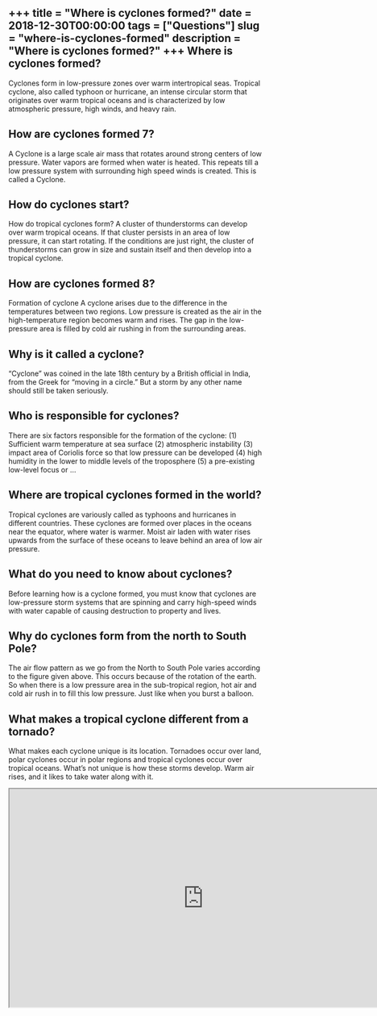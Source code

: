 +++
title = "Where is cyclones formed?"
date = 2018-12-30T00:00:00
tags = ["Questions"]
slug = "where-is-cyclones-formed"
description = "Where is cyclones formed?"
+++
Where is cyclones formed?
-------------------------

Cyclones form in low-pressure zones over warm intertropical seas. Tropical cyclone, also called typhoon or hurricane, an intense circular storm that originates over warm tropical oceans and is characterized by low atmospheric pressure, high winds, and heavy rain.

How are cyclones formed 7?
--------------------------

A Cyclone is a large scale air mass that rotates around strong centers of low pressure. Water vapors are formed when water is heated. This repeats till a low pressure system with surrounding high speed winds is created. This is called a Cyclone.

How do cyclones start?
----------------------

How do tropical cyclones form? A cluster of thunderstorms can develop over warm tropical oceans. If that cluster persists in an area of low pressure, it can start rotating. If the conditions are just right, the cluster of thunderstorms can grow in size and sustain itself and then develop into a tropical cyclone.

How are cyclones formed 8?
--------------------------

Formation of cyclone A cyclone arises due to the difference in the temperatures between two regions. Low pressure is created as the air in the high-temperature region becomes warm and rises. The gap in the low-pressure area is filled by cold air rushing in from the surrounding areas.

Why is it called a cyclone?
---------------------------

“Cyclone” was coined in the late 18th century by a British official in India, from the Greek for “moving in a circle.” But a storm by any other name should still be taken seriously.

Who is responsible for cyclones?
--------------------------------

There are six factors responsible for the formation of the cyclone: (1) Sufficient warm temperature at sea surface (2) atmospheric instability (3) impact area of Coriolis force so that low pressure can be developed (4) high humidity in the lower to middle levels of the troposphere (5) a pre-existing low-level focus or …

Where are tropical cyclones formed in the world?
------------------------------------------------

Tropical cyclones are variously called as typhoons and hurricanes in different countries. These cyclones are formed over places in the oceans near the equator, where water is warmer. Moist air laden with water rises upwards from the surface of these oceans to leave behind an area of low air pressure.

What do you need to know about cyclones?
----------------------------------------

Before learning how is a cyclone formed, you must know that cyclones are low-pressure storm systems that are spinning and carry high-speed winds with water capable of causing destruction to property and lives.

Why do cyclones form from the north to South Pole?
--------------------------------------------------

The air flow pattern as we go from the North to South Pole varies according to the figure given above. This occurs because of the rotation of the earth. So when there is a low pressure area in the sub-tropical region, hot air and cold air rush in to fill this low pressure. Just like when you burst a balloon.

What makes a tropical cyclone different from a tornado?
-------------------------------------------------------

What makes each cyclone unique is its location. Tornadoes occur over land, polar cyclones occur in polar regions and tropical cyclones occur over tropical oceans. What’s not unique is how these storms develop. Warm air rises, and it likes to take water along with it.

<iframe allow="accelerometer; autoplay; clipboard-write; encrypted-media; gyroscope; picture-in-picture" allowfullscreen="" class="__youtube_prefs__  epyt-is-override  no-lazyload" data-no-lazy="1" data-origheight="433" data-origwidth="770" data-skipgform_ajax_framebjll="" height="433" id="_ytid_89920" loading="lazy" src="https://www.youtube.com/embed/UKL9NIxLIIE?enablejsapi=1&autoplay=0&cc_load_policy=0&cc_lang_pref=&iv_load_policy=1&loop=0&modestbranding=0&rel=1&fs=1&playsinline=0&autohide=2&theme=dark&color=red&controls=1&" title="YouTube player" width="770"></iframe>